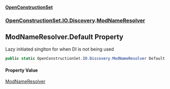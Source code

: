 #### [OpenConstructionSet](index 'index')
### [OpenConstructionSet.IO.Discovery](index#OpenConstructionSet_IO_Discovery 'OpenConstructionSet.IO.Discovery').[ModNameResolver](xvEgYqo1OTNhvugSHWg4lg 'OpenConstructionSet.IO.Discovery.ModNameResolver')
## ModNameResolver.Default Property
Lazy initiated singlton for when DI is not being used  
```csharp
public static OpenConstructionSet.IO.Discovery.ModNameResolver Default { get; }
```
#### Property Value
[ModNameResolver](xvEgYqo1OTNhvugSHWg4lg 'OpenConstructionSet.IO.Discovery.ModNameResolver')
